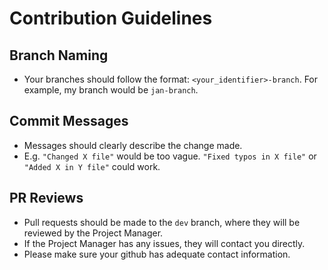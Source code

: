 # Contribution Guidelines

## Branch Naming

- Your branches should follow the format: `<your_identifier>-branch`. For example, my branch would be `jan-branch`.

## Commit Messages

- Messages should clearly describe the change made.
- E.g. `"Changed X file"` would be too vague. `"Fixed typos in X file"` or `"Added X in Y file"` could work.

## PR Reviews

- Pull requests should be made to the `dev` branch, where they will be reviewed by the Project Manager.
- If the Project Manager has any issues, they will contact you directly.
- Please make sure your github has adequate contact information.
